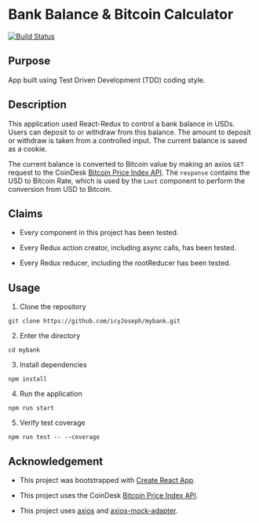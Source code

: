 # Bank Balance & Bitcoin Calculator

[![Build Status](https://travis-ci.org/icyJoseph/mybank.svg?branch=master)](https://travis-ci.org/icyJoseph/mybank)

## Purpose

App built using Test Driven Development (TDD) coding style.

## Description

This application used React-Redux to control a bank balance in USDs. Users can deposit to or withdraw from this balance. The amount to deposit or withdraw is taken from a controlled input. The current balance is saved as a cookie.

The current balance is converted to Bitcoin value by making an axios `GET` request to the CoinDesk [Bitcoin Price Index API](https://www.coindesk.com/api/). The `response` contains the USD to Bitcoin Rate, which is used by the `Loot` component to perform the conversion from USD to Bitcoin.

## Claims

* Every component in this project has been tested.

* Every Redux action creator, including async calls, has been tested.

* Every Redux reducer, including the rootReducer has been tested.

## Usage

1. Clone the repository

```
git clone https://github.com/icyJoseph/mybank.git
```

2. Enter the directory

```
cd mybank
```

3. Install dependencies

```
npm install
```

4. Run the application

```
npm run start
```

5. Verify test coverage

```
npm run test -- --coverage
```

## Acknowledgement

* This project was bootstrapped with [Create React App](https://github.com/facebookincubator/create-react-app).

* This project uses the CoinDesk [Bitcoin Price Index API](https://www.coindesk.com/api/).

* This project uses [axios](https://github.com/axios/axios) and [axios-mock-adapter](https://github.com/ctimmerm/axios-mock-adapter).

